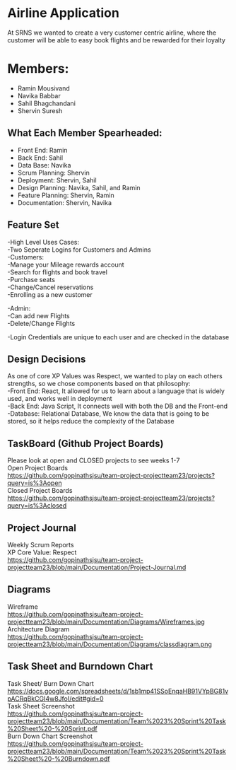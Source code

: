 # Airline Application  
At SRNS we wanted to create a very customer centric airline, where the customer will be able to easy book flights and be rewarded for their loyalty

# Members:
- Ramin Mousivand
- Navika Babbar
- Sahil Bhagchandani
- Shervin Suresh

## What Each Member Spearheaded:
- Front End: Ramin
- Back End: Sahil
- Data Base: Navika
- Scrum Planning: Shervin
- Deployment: Shervin, Sahil
- Design Planning: Navika, Sahil, and Ramin 
- Feature Planning: Shervin, Ramin
- Documentation: Shervin, Navika

## Feature Set 
-High Level Uses Cases:  
-Two Seperate Logins for Customers and Admins  
-Customers:  
-Manage your Mileage rewards account  
-Search for flights and book travel  
-Purchase seats  
-Change/Cancel reservations  
-Enrolling as a new customer  

-Admin:  
-Can add new Flights  
-Delete/Change Flights  

-Login Credentials are unique to each user and are checked in the database  

## Design Decisions  
As one of core XP Values was Respect, we wanted to play on each others strengths, so we chose components based on that philosophy:    
-Front End: React, It allowed for us to learn about a language that is widely used, and works well in deployment  
-Back End: Java Script, It connects well with both the DB and the Front-end  
-Database: Relational Database, We know the data that is going to be stored, so it helps reduce the complexity of the Database  
  
## TaskBoard (Github Project Boards)  
Please look at open and CLOSED projects to see weeks 1-7   
Open Project Boards  
https://github.com/gopinathsjsu/team-project-projectteam23/projects?query=is%3Aopen   
Closed Project Boards  
https://github.com/gopinathsjsu/team-project-projectteam23/projects?query=is%3Aclosed  
  
## Project Journal  
Weekly Scrum Reports  
XP Core Value: Respect  
https://github.com/gopinathsjsu/team-project-projectteam23/blob/main/Documentation/Project-Journal.md  
  
## Diagrams
Wireframe  
https://github.com/gopinathsjsu/team-project-projectteam23/blob/main/Documentation/Diagrams/Wireframes.jpg  
Architecture Diagram  
https://github.com/gopinathsjsu/team-project-projectteam23/blob/main/Documentation/Diagrams/classdiagram.png  
  
## Task Sheet and Burndown Chart  
Task Sheet/ Burn Down Chart  
https://docs.google.com/spreadsheets/d/1sb1mp41SSoEnqaHB91VYpBG81vpACRqBkCGI4w8JfoI/edit#gid=0  
Task Sheet Screenshot  
https://github.com/gopinathsjsu/team-project-projectteam23/blob/main/Documentation/Team%2023%20Sprint%20Task%20Sheet%20-%20Sprint.pdf  
Burn Down Chart Screenshot  
https://github.com/gopinathsjsu/team-project-projectteam23/blob/main/Documentation/Team%2023%20Sprint%20Task%20Sheet%20-%20Burndown.pdf  
